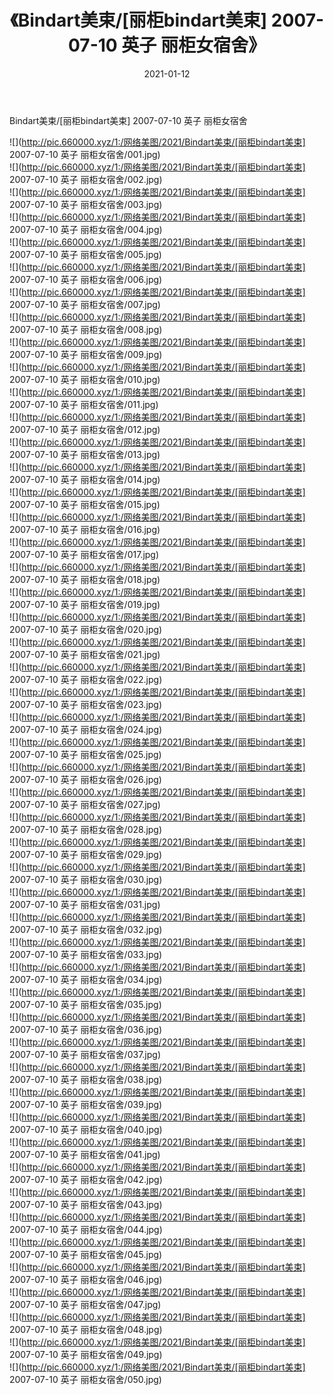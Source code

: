 ﻿---
layout: post
title:  《Bindart美束/[丽柜bindart美束] 2007-07-10 英子 丽柜女宿舍》
date:   2021-01-12
img: http://pic.660000.xyz/1:/网络美图/2021/Bindart美束/[丽柜bindart美束] 2007-07-10 英子 丽柜女宿舍/000.jpg
categories: [美女, 清纯, 唯美]
---

Bindart美束/[丽柜bindart美束] 2007-07-10 英子 丽柜女宿舍

 ![](http://pic.660000.xyz/1:/网络美图/2021/Bindart美束/[丽柜bindart美束] 2007-07-10 英子 丽柜女宿舍/001.jpg) <br>![](http://pic.660000.xyz/1:/网络美图/2021/Bindart美束/[丽柜bindart美束] 2007-07-10 英子 丽柜女宿舍/002.jpg) <br>![](http://pic.660000.xyz/1:/网络美图/2021/Bindart美束/[丽柜bindart美束] 2007-07-10 英子 丽柜女宿舍/003.jpg) <br>![](http://pic.660000.xyz/1:/网络美图/2021/Bindart美束/[丽柜bindart美束] 2007-07-10 英子 丽柜女宿舍/004.jpg) <br>![](http://pic.660000.xyz/1:/网络美图/2021/Bindart美束/[丽柜bindart美束] 2007-07-10 英子 丽柜女宿舍/005.jpg) <br>![](http://pic.660000.xyz/1:/网络美图/2021/Bindart美束/[丽柜bindart美束] 2007-07-10 英子 丽柜女宿舍/006.jpg) <br>![](http://pic.660000.xyz/1:/网络美图/2021/Bindart美束/[丽柜bindart美束] 2007-07-10 英子 丽柜女宿舍/007.jpg) <br>![](http://pic.660000.xyz/1:/网络美图/2021/Bindart美束/[丽柜bindart美束] 2007-07-10 英子 丽柜女宿舍/008.jpg) <br>![](http://pic.660000.xyz/1:/网络美图/2021/Bindart美束/[丽柜bindart美束] 2007-07-10 英子 丽柜女宿舍/009.jpg) <br>![](http://pic.660000.xyz/1:/网络美图/2021/Bindart美束/[丽柜bindart美束] 2007-07-10 英子 丽柜女宿舍/010.jpg) <br>![](http://pic.660000.xyz/1:/网络美图/2021/Bindart美束/[丽柜bindart美束] 2007-07-10 英子 丽柜女宿舍/011.jpg) <br>![](http://pic.660000.xyz/1:/网络美图/2021/Bindart美束/[丽柜bindart美束] 2007-07-10 英子 丽柜女宿舍/012.jpg) <br>![](http://pic.660000.xyz/1:/网络美图/2021/Bindart美束/[丽柜bindart美束] 2007-07-10 英子 丽柜女宿舍/013.jpg) <br>![](http://pic.660000.xyz/1:/网络美图/2021/Bindart美束/[丽柜bindart美束] 2007-07-10 英子 丽柜女宿舍/014.jpg) <br>![](http://pic.660000.xyz/1:/网络美图/2021/Bindart美束/[丽柜bindart美束] 2007-07-10 英子 丽柜女宿舍/015.jpg) <br>![](http://pic.660000.xyz/1:/网络美图/2021/Bindart美束/[丽柜bindart美束] 2007-07-10 英子 丽柜女宿舍/016.jpg) <br>![](http://pic.660000.xyz/1:/网络美图/2021/Bindart美束/[丽柜bindart美束] 2007-07-10 英子 丽柜女宿舍/017.jpg) <br>![](http://pic.660000.xyz/1:/网络美图/2021/Bindart美束/[丽柜bindart美束] 2007-07-10 英子 丽柜女宿舍/018.jpg) <br>![](http://pic.660000.xyz/1:/网络美图/2021/Bindart美束/[丽柜bindart美束] 2007-07-10 英子 丽柜女宿舍/019.jpg) <br>![](http://pic.660000.xyz/1:/网络美图/2021/Bindart美束/[丽柜bindart美束] 2007-07-10 英子 丽柜女宿舍/020.jpg) <br>![](http://pic.660000.xyz/1:/网络美图/2021/Bindart美束/[丽柜bindart美束] 2007-07-10 英子 丽柜女宿舍/021.jpg) <br>![](http://pic.660000.xyz/1:/网络美图/2021/Bindart美束/[丽柜bindart美束] 2007-07-10 英子 丽柜女宿舍/022.jpg) <br>![](http://pic.660000.xyz/1:/网络美图/2021/Bindart美束/[丽柜bindart美束] 2007-07-10 英子 丽柜女宿舍/023.jpg) <br>![](http://pic.660000.xyz/1:/网络美图/2021/Bindart美束/[丽柜bindart美束] 2007-07-10 英子 丽柜女宿舍/024.jpg) <br>![](http://pic.660000.xyz/1:/网络美图/2021/Bindart美束/[丽柜bindart美束] 2007-07-10 英子 丽柜女宿舍/025.jpg) <br>![](http://pic.660000.xyz/1:/网络美图/2021/Bindart美束/[丽柜bindart美束] 2007-07-10 英子 丽柜女宿舍/026.jpg) <br>![](http://pic.660000.xyz/1:/网络美图/2021/Bindart美束/[丽柜bindart美束] 2007-07-10 英子 丽柜女宿舍/027.jpg) <br>![](http://pic.660000.xyz/1:/网络美图/2021/Bindart美束/[丽柜bindart美束] 2007-07-10 英子 丽柜女宿舍/028.jpg) <br>![](http://pic.660000.xyz/1:/网络美图/2021/Bindart美束/[丽柜bindart美束] 2007-07-10 英子 丽柜女宿舍/029.jpg) <br>![](http://pic.660000.xyz/1:/网络美图/2021/Bindart美束/[丽柜bindart美束] 2007-07-10 英子 丽柜女宿舍/030.jpg) <br>![](http://pic.660000.xyz/1:/网络美图/2021/Bindart美束/[丽柜bindart美束] 2007-07-10 英子 丽柜女宿舍/031.jpg) <br>![](http://pic.660000.xyz/1:/网络美图/2021/Bindart美束/[丽柜bindart美束] 2007-07-10 英子 丽柜女宿舍/032.jpg) <br>![](http://pic.660000.xyz/1:/网络美图/2021/Bindart美束/[丽柜bindart美束] 2007-07-10 英子 丽柜女宿舍/033.jpg) <br>![](http://pic.660000.xyz/1:/网络美图/2021/Bindart美束/[丽柜bindart美束] 2007-07-10 英子 丽柜女宿舍/034.jpg) <br>![](http://pic.660000.xyz/1:/网络美图/2021/Bindart美束/[丽柜bindart美束] 2007-07-10 英子 丽柜女宿舍/035.jpg) <br>![](http://pic.660000.xyz/1:/网络美图/2021/Bindart美束/[丽柜bindart美束] 2007-07-10 英子 丽柜女宿舍/036.jpg) <br>![](http://pic.660000.xyz/1:/网络美图/2021/Bindart美束/[丽柜bindart美束] 2007-07-10 英子 丽柜女宿舍/037.jpg) <br>![](http://pic.660000.xyz/1:/网络美图/2021/Bindart美束/[丽柜bindart美束] 2007-07-10 英子 丽柜女宿舍/038.jpg) <br>![](http://pic.660000.xyz/1:/网络美图/2021/Bindart美束/[丽柜bindart美束] 2007-07-10 英子 丽柜女宿舍/039.jpg) <br>![](http://pic.660000.xyz/1:/网络美图/2021/Bindart美束/[丽柜bindart美束] 2007-07-10 英子 丽柜女宿舍/040.jpg) <br>![](http://pic.660000.xyz/1:/网络美图/2021/Bindart美束/[丽柜bindart美束] 2007-07-10 英子 丽柜女宿舍/041.jpg) <br>![](http://pic.660000.xyz/1:/网络美图/2021/Bindart美束/[丽柜bindart美束] 2007-07-10 英子 丽柜女宿舍/042.jpg) <br>![](http://pic.660000.xyz/1:/网络美图/2021/Bindart美束/[丽柜bindart美束] 2007-07-10 英子 丽柜女宿舍/043.jpg) <br>![](http://pic.660000.xyz/1:/网络美图/2021/Bindart美束/[丽柜bindart美束] 2007-07-10 英子 丽柜女宿舍/044.jpg) <br>![](http://pic.660000.xyz/1:/网络美图/2021/Bindart美束/[丽柜bindart美束] 2007-07-10 英子 丽柜女宿舍/045.jpg) <br>![](http://pic.660000.xyz/1:/网络美图/2021/Bindart美束/[丽柜bindart美束] 2007-07-10 英子 丽柜女宿舍/046.jpg) <br>![](http://pic.660000.xyz/1:/网络美图/2021/Bindart美束/[丽柜bindart美束] 2007-07-10 英子 丽柜女宿舍/047.jpg) <br>![](http://pic.660000.xyz/1:/网络美图/2021/Bindart美束/[丽柜bindart美束] 2007-07-10 英子 丽柜女宿舍/048.jpg) <br>![](http://pic.660000.xyz/1:/网络美图/2021/Bindart美束/[丽柜bindart美束] 2007-07-10 英子 丽柜女宿舍/049.jpg) <br>![](http://pic.660000.xyz/1:/网络美图/2021/Bindart美束/[丽柜bindart美束] 2007-07-10 英子 丽柜女宿舍/050.jpg) <br>